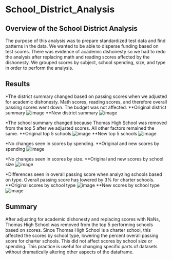 # School_District_Analysis

## Overview of the School District Analysis
The purpose of this analysis was to prepare standardized test data and find patterns in the data. We wanted to be able to disperse funding based on test scores. There was evidence of academic dishonesty so we had to redo the analysis after replacing math and reading scores affected by the dishonesty. We grouped scores by subject, school spending, size, and type in order to perform the analysis. 

## Results
*The district summary changed based on passing scores when we adjusted for academic dishonesty. Math scores, reading scores, and therefore overall passing scores went down. The budget was not affected. 
**Original district summary
![image](https://user-images.githubusercontent.com/85717241/147838118-6575f078-0f7c-4ca6-b50b-b8771883cc46.png)
**New district summary
![image](https://user-images.githubusercontent.com/85717241/147838004-4cb2d4a6-5494-44fa-ac8a-7abb3d752cdc.png)

*The school summary changed because Thomas High School was removed from the top 5 after we adjusted scores. All other factors remained the same. 
**Original top 5 schools
![image](https://user-images.githubusercontent.com/85717241/147838361-a8761a2c-890d-4320-adf4-429f7dfd7b68.png)
**New top 5 schools
![image](https://user-images.githubusercontent.com/85717241/147838346-ffbfa102-ce46-4b05-abd7-de396846baa6.png)

*No changes seen in scores by spending.
**Original and new scores by spending
![image](https://user-images.githubusercontent.com/85717241/147838606-b27997ae-3c00-48d8-924c-6b8a970658ba.png)

*No changes seen in scores by size. 
**Original and new scores by school size
![image](https://user-images.githubusercontent.com/85717241/147838745-f888a2b9-cef4-4477-80b1-1257f52ee253.png)

*Differences seen in overall passing score when analyzing schools based on type. Overall passing score has lowered by 3% for charter schools. 
**Original scores by school type
![image](https://user-images.githubusercontent.com/85717241/147838936-b0eb596b-3c74-4ca3-83b6-2754a8fff5bb.png)
**New scores by school type
![image](https://user-images.githubusercontent.com/85717241/147838889-8fc95791-490f-41f8-897d-58d458971a2c.png)

## Summary
After adjusting for academic dishonesty and replacing scores with NaNs, Thomas High School was removed from the top 5 performing schools based on scores. Since Thomas High School is a charter school, this affected the scores by school type, lowering the percent overall passing score for charter schools. This did not affect scores by school size or spending. This practice is useful for changing specific parts of datasets without dramatically altering other aspects of the dataframe. 

